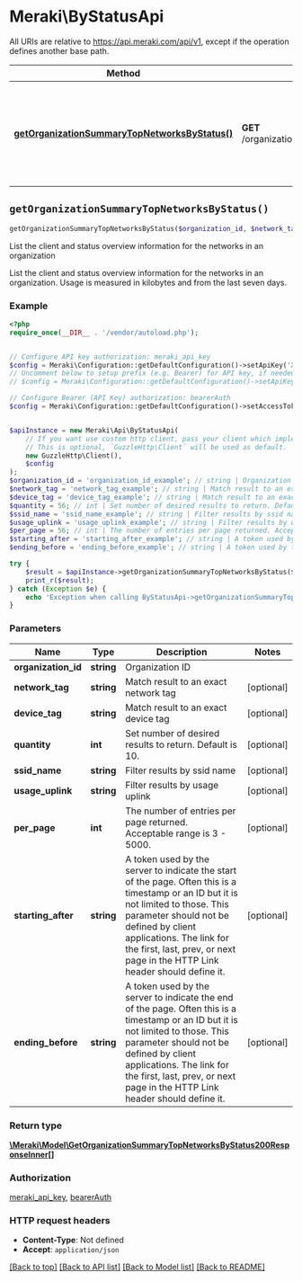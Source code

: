 # Meraki\ByStatusApi

All URIs are relative to https://api.meraki.com/api/v1, except if the operation defines another base path.

| Method | HTTP request | Description |
| ------------- | ------------- | ------------- |
| [**getOrganizationSummaryTopNetworksByStatus()**](ByStatusApi.md#getOrganizationSummaryTopNetworksByStatus) | **GET** /organizations/{organizationId}/summary/top/networks/byStatus | List the client and status overview information for the networks in an organization |


## `getOrganizationSummaryTopNetworksByStatus()`

```php
getOrganizationSummaryTopNetworksByStatus($organization_id, $network_tag, $device_tag, $quantity, $ssid_name, $usage_uplink, $per_page, $starting_after, $ending_before): \Meraki\Model\GetOrganizationSummaryTopNetworksByStatus200ResponseInner[]
```

List the client and status overview information for the networks in an organization

List the client and status overview information for the networks in an organization. Usage is measured in kilobytes and from the last seven days.

### Example

```php
<?php
require_once(__DIR__ . '/vendor/autoload.php');


// Configure API key authorization: meraki_api_key
$config = Meraki\Configuration::getDefaultConfiguration()->setApiKey('X-Cisco-Meraki-API-Key', 'YOUR_API_KEY');
// Uncomment below to setup prefix (e.g. Bearer) for API key, if needed
// $config = Meraki\Configuration::getDefaultConfiguration()->setApiKeyPrefix('X-Cisco-Meraki-API-Key', 'Bearer');

// Configure Bearer (API Key) authorization: bearerAuth
$config = Meraki\Configuration::getDefaultConfiguration()->setAccessToken('YOUR_ACCESS_TOKEN');


$apiInstance = new Meraki\Api\ByStatusApi(
    // If you want use custom http client, pass your client which implements `GuzzleHttp\ClientInterface`.
    // This is optional, `GuzzleHttp\Client` will be used as default.
    new GuzzleHttp\Client(),
    $config
);
$organization_id = 'organization_id_example'; // string | Organization ID
$network_tag = 'network_tag_example'; // string | Match result to an exact network tag
$device_tag = 'device_tag_example'; // string | Match result to an exact device tag
$quantity = 56; // int | Set number of desired results to return. Default is 10.
$ssid_name = 'ssid_name_example'; // string | Filter results by ssid name
$usage_uplink = 'usage_uplink_example'; // string | Filter results by usage uplink
$per_page = 56; // int | The number of entries per page returned. Acceptable range is 3 - 5000.
$starting_after = 'starting_after_example'; // string | A token used by the server to indicate the start of the page. Often this is a timestamp or an ID but it is not limited to those. This parameter should not be defined by client applications. The link for the first, last, prev, or next page in the HTTP Link header should define it.
$ending_before = 'ending_before_example'; // string | A token used by the server to indicate the end of the page. Often this is a timestamp or an ID but it is not limited to those. This parameter should not be defined by client applications. The link for the first, last, prev, or next page in the HTTP Link header should define it.

try {
    $result = $apiInstance->getOrganizationSummaryTopNetworksByStatus($organization_id, $network_tag, $device_tag, $quantity, $ssid_name, $usage_uplink, $per_page, $starting_after, $ending_before);
    print_r($result);
} catch (Exception $e) {
    echo 'Exception when calling ByStatusApi->getOrganizationSummaryTopNetworksByStatus: ', $e->getMessage(), PHP_EOL;
}
```

### Parameters

| Name | Type | Description  | Notes |
| ------------- | ------------- | ------------- | ------------- |
| **organization_id** | **string**| Organization ID | |
| **network_tag** | **string**| Match result to an exact network tag | [optional] |
| **device_tag** | **string**| Match result to an exact device tag | [optional] |
| **quantity** | **int**| Set number of desired results to return. Default is 10. | [optional] |
| **ssid_name** | **string**| Filter results by ssid name | [optional] |
| **usage_uplink** | **string**| Filter results by usage uplink | [optional] |
| **per_page** | **int**| The number of entries per page returned. Acceptable range is 3 - 5000. | [optional] |
| **starting_after** | **string**| A token used by the server to indicate the start of the page. Often this is a timestamp or an ID but it is not limited to those. This parameter should not be defined by client applications. The link for the first, last, prev, or next page in the HTTP Link header should define it. | [optional] |
| **ending_before** | **string**| A token used by the server to indicate the end of the page. Often this is a timestamp or an ID but it is not limited to those. This parameter should not be defined by client applications. The link for the first, last, prev, or next page in the HTTP Link header should define it. | [optional] |

### Return type

[**\Meraki\Model\GetOrganizationSummaryTopNetworksByStatus200ResponseInner[]**](../Model/GetOrganizationSummaryTopNetworksByStatus200ResponseInner.md)

### Authorization

[meraki_api_key](../../README.md#meraki_api_key), [bearerAuth](../../README.md#bearerAuth)

### HTTP request headers

- **Content-Type**: Not defined
- **Accept**: `application/json`

[[Back to top]](#) [[Back to API list]](../../README.md#endpoints)
[[Back to Model list]](../../README.md#models)
[[Back to README]](../../README.md)
